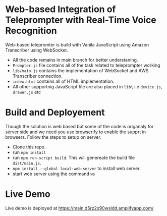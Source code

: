 # Web-based Integration of Teleprompter with Real-Time Voice Recognition
Web-based telepromter is build with Vanila JavaScript using Amazon Transcriber using WebSocket.
- All the code remains in main branch for better understaning.
- `Prompter.js` file contains all of the task related to teleprompter working
- `lib/main.js` contains the implementation of WebSocket and AWS Transcriber connection.
- `index.html` contains all of HTML implementation.
- All other supportnig JavaScript file are also placed in `lib\` i.e `device.js`, `drawer.js` etc

# Build and Deployement
Though the solution is web based but some of the code is origanaly for server side and we need you use [browserify](https://github.com/browserify/browserify) to enable the supprt in browsers.
Follow the steps to setup on server.
- Clone this repo.
- run `npm install`
- run `npm run-script build`. This will genereate the build file `dist/main.js`.
- `npm install --global local-web-server` to install web server.
- start web server using the command `ws`

# Live Demo
Live demo is deployed at https://main.d5rz2x90wsldd.amplifyapp.com/
